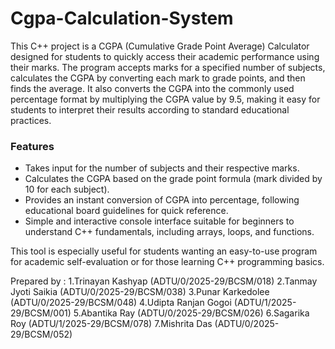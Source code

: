 # Cgpa-Calculation-System

This C++ project is a CGPA (Cumulative Grade Point Average) Calculator designed for students to quickly access their academic performance using their marks. The program accepts marks for a specified number of subjects, calculates the CGPA by converting each mark to grade points, and then finds the average. It also converts the CGPA into the commonly used percentage format by multiplying the CGPA value by 9.5, making it easy for students to interpret their results according to standard educational practices.

### Features
- Takes input for the number of subjects and their respective marks.
- Calculates the CGPA based on the grade point formula (mark divided by 10 for each subject).
- Provides an instant conversion of CGPA into percentage, following educational board guidelines for quick reference.
- Simple and interactive console interface suitable for beginners to understand C++ fundamentals, including arrays, loops, and functions.

This tool is especially useful for students wanting an easy-to-use program for academic self-evaluation or for those learning C++ programming basics.

Prepared by : 
1.Trinayan Kashyap (ADTU/0/2025-29/BCSM/018)
2.Tanmay Jyoti Saikia (ADTU/0/2025-29/BCSM/038)
3.Punar Karkedolee (ADTU/0/2025-29/BCSM/048)
4.Udipta Ranjan Gogoi (ADTU/1/2025-29/BCSM/001)
5.Abantika Ray (ADTU/0/2025-29/BCSM/026)
6.Sagarika Roy (ADTU/1/2025-29/BCSM/078)
7.Mishrita Das (ADTU/0/2025-29/BCSM/052)

